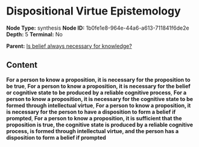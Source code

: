 # Dispositional Virtue Epistemology

**Node Type:** synthesis
**Node ID:** 1b0fe1e8-964e-44a6-a613-711841f6de2e
**Depth:** 5
**Terminal:** No

**Parent:** [Is belief always necessary for knowledge?](is-belief-always-necessary-for-knowledge-antithesis-88a3e19b-da55-4fc6-8c6b-f0593dff40db.md)

## Content

**For a person to know a proposition, it is necessary for the proposition to be true**, **For a person to know a proposition, it is necessary for the belief or cognitive state to be produced by a reliable cognitive process**, **For a person to know a proposition, it is necessary for the cognitive state to be formed through intellectual virtue**, **For a person to know a proposition, it is necessary for the person to have a disposition to form a belief if prompted**, **For a person to know a proposition, it is sufficient that the proposition is true, the cognitive state is produced by a reliable cognitive process, is formed through intellectual virtue, and the person has a disposition to form a belief if prompted**
